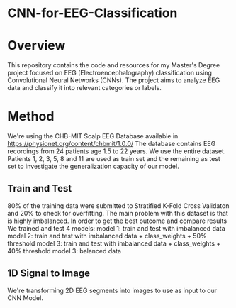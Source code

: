 # CNN-for-EEG-Classification
# Overview
This repository contains the code and resources for my Master's Degree project focused on EEG (Electroencephalography) classification using Convolutional Neural Networks (CNNs). The project aims to analyze EEG data and classify it into relevant categories or labels.

# Method
We're using the CHB-MIT Scalp EEG Database available in https://physionet.org/content/chbmit/1.0.0/
The database contains EEG recordings from 24 patients age 1.5 to 22 years.
We use the entire dataset. Patients 1, 2, 3, 5, 8 and 11 are used as train set and the remaining as test set to investigate the generalization capacity of our model.
## Train and Test
80% of the training data were submitted to Stratified K-Fold Cross Validaton and 20% to check for overfitting. 
The main problem with this dataset is that is highly imbalanced. In order to get the best outcome and compare results We trained and test 4 models:
    model 1: train and test with imbalanced data
    model 2: train and test with imbalanced data + class_weights + 50% threshold
    model 3: train and test with imbalanced data + class_weights + 40% threshold
    model 3: balanced data
## 1D Signal to Image
We're transforming 2D EEG segments into images to use as input to our CNN Model.


